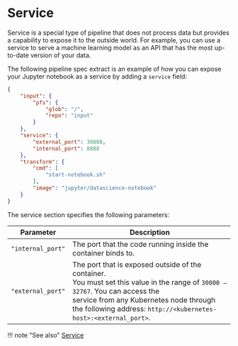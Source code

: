 # Service

Service is a special type of pipeline that does not process data but provides
a capability to expose it to the outside world. For example, you can use
a service to serve a machine learning model as an API that has the most
up-to-date version of your data.

The following pipeline spec extract is an example of how you can expose your
Jupyter notebook as a service by adding a `service` field:

```json
{
    "input": {
        "pfs": {
            "glob": "/",
            "repo": "input"
        }
    },
    "service": {
        "external_port": 30888,
        "internal_port": 8888
    },
    "transform": {
        "cmd": [
            "start-notebook.sh"
        ],
        "image": "jupyter/datascience-notebook"
    }
}
```

The service section specifies the following parameters:

| Parameter         | Description   |
| ----------------- | ------------- |
| `"internal_port"` | The port that the code running inside the <br>container binds to. |
| `"external_port"` | The port that is exposed outside of the container. <br>You must set this value in the range of `30000 — 32767`. You can access the <br> service from any Kubernetes node through the following address: `http://<kubernetes-host>:<external_port>`. |

!!! note "See also"
    [Service](../../reference/pipeline_spec.md#service-alpha-feature-optional)
